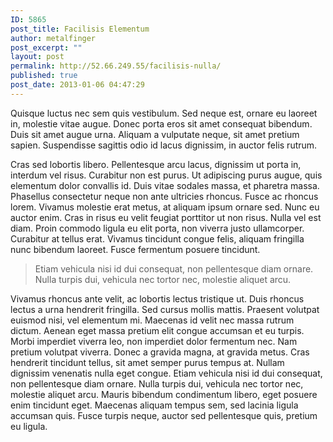 ```yaml
---
ID: 5865
post_title: Facilisis Elementum
author: metalfinger
post_excerpt: ""
layout: post
permalink: http://52.66.249.55/facilisis-nulla/
published: true
post_date: 2013-01-06 04:47:29
---
```

Quisque luctus nec sem quis vestibulum. Sed neque est, ornare eu laoreet in, molestie vitae augue. <!--more--> Donec porta eros sit amet consequat bibendum. Duis sit amet augue urna. Aliquam a vulputate neque, sit amet pretium sapien. Suspendisse sagittis odio id lacus dignissim, in auctor felis rutrum.

Cras sed lobortis libero. Pellentesque arcu lacus, dignissim ut porta in, interdum vel risus. Curabitur non est purus. Ut adipiscing purus augue, quis elementum dolor convallis id. Duis vitae sodales massa, et pharetra massa. Phasellus consectetur neque non ante ultricies rhoncus. Fusce ac rhoncus lorem. Vivamus molestie erat metus, at aliquam ipsum ornare sed. Nunc eu auctor enim. Cras in risus eu velit feugiat porttitor ut non risus. Nulla vel est diam. Proin commodo ligula eu elit porta, non viverra justo ullamcorper. Curabitur at tellus erat. Vivamus tincidunt congue felis, aliquam fringilla nunc bibendum laoreet. Fusce fermentum posuere tincidunt.
<blockquote>Etiam vehicula nisi id dui consequat, non pellentesque diam ornare. Nulla turpis dui, vehicula nec tortor nec, molestie aliquet arcu.</blockquote>
Vivamus rhoncus ante velit, ac lobortis lectus tristique ut. Duis rhoncus lectus a urna hendrerit fringilla. Sed cursus mollis mattis. Praesent volutpat euismod nisi, vel elementum mi. Maecenas id velit nec massa rutrum dictum. Aenean eget massa pretium elit congue accumsan et eu turpis. Morbi imperdiet viverra leo, non imperdiet dolor fermentum nec. Nam pretium volutpat viverra. Donec a gravida magna, at gravida metus. Cras hendrerit tincidunt tellus, sit amet semper purus tempus at. Nullam dignissim venenatis nulla eget congue. Etiam vehicula nisi id dui consequat, non pellentesque diam ornare. Nulla turpis dui, vehicula nec tortor nec, molestie aliquet arcu. Mauris bibendum condimentum libero, eget posuere enim tincidunt eget. Maecenas aliquam tempus sem, sed lacinia ligula accumsan quis. Fusce turpis neque, auctor sed pellentesque quis, pretium eu ligula.